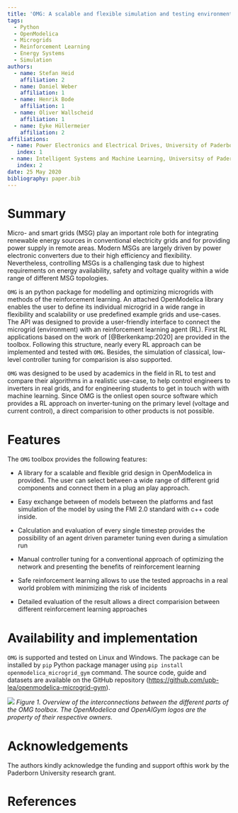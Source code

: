 ```yaml
---
title: 'OMG: A scalable and flexible simulation and testing environment toolbox for intelligent microgrid control'
tags:
  - Python
  - OpenModelica
  - Microgrids
  - Reinforcement Learning
  - Energy Systems
  - Simulation
authors:
  - name: Stefan Heid
    affiliation: 2
  - name: Daniel Weber
    affiliation: 1
  - name: Henrik Bode
    affiliation: 1
  - name: Oliver Wallscheid
    affiliation: 1
  - name: Eyke Hüllermeier
    affiliation: 2
affiliations:
 - name: Power Electronics and Electrical Drives, University of Paderborn
   index: 1
 - name: Intelligent Systems and Machine Learning, Universitsy of Paderborn 
   index: 2
date: 25 May 2020
bibliography: paper.bib
---
```


# Summary


Micro-   and   smart   grids   (MSG)   play   an   important   role   both 
for   integrating   renewable   energy   sources   in conventional  electricity 
grids  and  for  providing  power  supply in  remote  areas.  Modern  MSGs 
are largely  driven  by  power electronic  converters  due  to  their  high 
efficiency and  flexibility. Nevertheless, controlling  MSGs  is  a  challenging  task  due 
to highest  requirements on  energy  availability,  safety and voltage quality 
within  a  wide range  of  different  MSG  topologies.


``OMG`` is an python package for modelling and optimizing microgrids with methods of the reinforcement learning.
An attached OpenModelica library enables the user to define its individual microgrid in a wide range in flexibility and 
scalability or use predefined example grids and use-cases. The API was designed 
to provide a user-friendly interface to connect the microgrid (environment) with an reinforcement learning agent (RL). 
First RL applications based on the work of [@Berkenkamp:2020] are provided in the toolbox. 
Following this structure, nearly every RL approach can be implemented and tested with ``OMG``. Besides, the simulation of classical, low-level 
controller tuning for comparision is also supported. 


``OMG`` was designed to be used by academics in the field in RL to test and compare their algorithms 
in a realistic use-case, to help control engineers to inverters in real grids, and for 
engineering students to get in touch with with machine learning. Since OMG is the onliest open source software which 
provides a RL approach on inverter-tuning on the primary level (voltage and current control), 
a direct comparision to other products is not possible.


# Features

The ``OMG`` toolbox provides the following features:


* A library for a scalable and flexible grid design in OpenModelica in provided.
The user can select between a wide range of different grid components and connect them in a plug an play approach.

* Easy exchange between of models between the platforms and fast simulation of the model by using the FMI 2.0 standard with c++ code inside. 

* Calculation and evaluation of every single timestep provides the possibility of an agent driven parameter tuning even during a simulation run

* Manual controller tuning for a conventional approach of optimizing the network and presenting the benefits of reinforcement learning

* Safe reinforcement learning allows to use the tested approachs in a real world problem with minimizing the risk of incidents

* Detailed evaluation of the result allows a direct comparision between different reinforcement learning approaches


# Availability and implementation
``OMG`` is supported and tested on Linux and Windows. The package can be 
installed by `pip` Python package manager using 
`pip install openmodelica_microgrid_gym` command. The source code, guide and 
datasets are available on the GitHub repository (https://github.com/upb-lea/openmodelica-microgrid-gym). 

![](https://github.com/upb-lea/openmodelica-microgrid-gym/blob/develop/docs/pictures/omg_flow.png)
_Figure 1.  Overview  of  the  interconnections  between  the  different  parts  of  the  OMG  toolbox.  The  OpenModelica  and  OpenAIGym logos are the property of their respective owners._

# Acknowledgements

The authors kindly acknowledge the funding and support ofthis work by the Paderborn 
University research grant. 

# References

